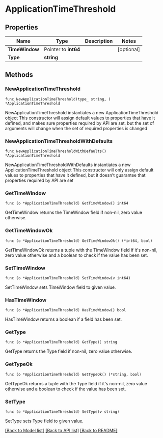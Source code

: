 # ApplicationTimeThreshold

## Properties

Name | Type | Description | Notes
------------ | ------------- | ------------- | -------------
**TimeWindow** | Pointer to **int64** |  | [optional] 
**Type** | **string** |  | 

## Methods

### NewApplicationTimeThreshold

`func NewApplicationTimeThreshold(type_ string, ) *ApplicationTimeThreshold`

NewApplicationTimeThreshold instantiates a new ApplicationTimeThreshold object
This constructor will assign default values to properties that have it defined,
and makes sure properties required by API are set, but the set of arguments
will change when the set of required properties is changed

### NewApplicationTimeThresholdWithDefaults

`func NewApplicationTimeThresholdWithDefaults() *ApplicationTimeThreshold`

NewApplicationTimeThresholdWithDefaults instantiates a new ApplicationTimeThreshold object
This constructor will only assign default values to properties that have it defined,
but it doesn't guarantee that properties required by API are set

### GetTimeWindow

`func (o *ApplicationTimeThreshold) GetTimeWindow() int64`

GetTimeWindow returns the TimeWindow field if non-nil, zero value otherwise.

### GetTimeWindowOk

`func (o *ApplicationTimeThreshold) GetTimeWindowOk() (*int64, bool)`

GetTimeWindowOk returns a tuple with the TimeWindow field if it's non-nil, zero value otherwise
and a boolean to check if the value has been set.

### SetTimeWindow

`func (o *ApplicationTimeThreshold) SetTimeWindow(v int64)`

SetTimeWindow sets TimeWindow field to given value.

### HasTimeWindow

`func (o *ApplicationTimeThreshold) HasTimeWindow() bool`

HasTimeWindow returns a boolean if a field has been set.

### GetType

`func (o *ApplicationTimeThreshold) GetType() string`

GetType returns the Type field if non-nil, zero value otherwise.

### GetTypeOk

`func (o *ApplicationTimeThreshold) GetTypeOk() (*string, bool)`

GetTypeOk returns a tuple with the Type field if it's non-nil, zero value otherwise
and a boolean to check if the value has been set.

### SetType

`func (o *ApplicationTimeThreshold) SetType(v string)`

SetType sets Type field to given value.



[[Back to Model list]](../README.md#documentation-for-models) [[Back to API list]](../README.md#documentation-for-api-endpoints) [[Back to README]](../README.md)


